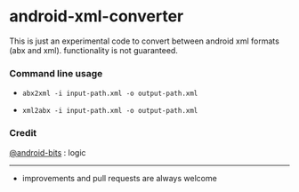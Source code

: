 # android-xml-converter
This is just an experimental code to convert between android xml formats (abx and xml). functionality is not guaranteed.

### Command line usage

- `abx2xml -i input-path.xml -o output-path.xml`

- `xml2abx -i input-path.xml -o output-path.xml`


### Credit
[@android-bits](https://github.com/cclgroupltd/android-bits/tree/main/ccl_abx) : logic

---

- improvements and pull requests are always welcome


